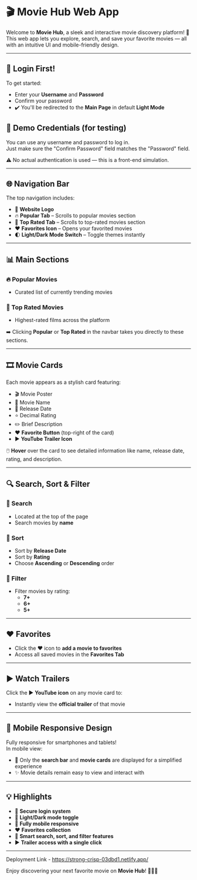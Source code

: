 # 🎬 Movie Hub Web App

Welcome to **Movie Hub**, a sleek and interactive movie discovery platform! 🌟  
This web app lets you explore, search, and save your favorite movies — all with an intuitive UI and mobile-friendly design.

---

## 🔐 Login First!

To get started:
- Enter your **Username** and **Password**
- Confirm your password
- ✔️ You'll be redirected to the **Main Page** in default **Light Mode**
## 🔐 Demo Credentials (for testing)

You can use any username and password to log in.  
Just make sure the "Confirm Password" field matches the "Password" field.

⚠️ No actual authentication is used — this is a front-end simulation.

---

## 🌐 Navigation Bar

The top navigation includes:
- 🎥 **Website Logo**
- 🔥 **Popular Tab** – Scrolls to popular movies section
- 🌟 **Top Rated Tab** – Scrolls to top-rated movies section
- ❤️ **Favorites Icon** – Opens your favorited movies
- 🌓 **Light/Dark Mode Switch** – Toggle themes instantly

---

## 📊 Main Sections

### 🔥 Popular Movies
- Curated list of currently trending movies

### 🌟 Top Rated Movies
- Highest-rated films across the platform

➡️ Clicking **Popular** or **Top Rated** in the navbar takes you directly to these sections.

---

## 🎞️ Movie Cards

Each movie appears as a stylish card featuring:
- 🎬 Movie Poster
- 📝 Movie Name
- 📅 Release Date
- ⭐ Decimal Rating
- ✏️ Brief Description
- ❤️ **Favorite Button** (top-right of the card)
- ▶️ **YouTube Trailer Icon**

🖱️ **Hover** over the card to see detailed information like name, release date, rating, and description.

---

## 🔍 Search, Sort & Filter

### 🔎 Search
- Located at the top of the page
- Search movies by **name**

### 🧮 Sort
- Sort by **Release Date**
- Sort by **Rating**
- Choose **Ascending** or **Descending** order

### 🎯 Filter
- Filter movies by rating:
  - **7+**
  - **6+**
  - **5+**

---

## ❤️ Favorites

- Click the ❤️ icon to **add a movie to favorites**
- Access all saved movies in the **Favorites Tab**

---

## ▶️ Watch Trailers

Click the ▶️ **YouTube icon** on any movie card to:
- Instantly view the **official trailer** of that movie

---

## 📱 Mobile Responsive Design

Fully responsive for smartphones and tablets!  
In mobile view:
- 🎯 Only the **search bar** and **movie cards** are displayed for a simplified experience
- ✨ Movie details remain easy to view and interact with

---

## 💡 Highlights

- 🔐 **Secure login system**
- 🎨 **Light/Dark mode toggle**
- 📱 **Fully mobile responsive**
- ❤️ **Favorites collection**
- 🔎 **Smart search, sort, and filter features**
- ▶️ **Trailer access with a single click**

---
Deployment Link - https://strong-crisp-03dbd1.netlify.app/

Enjoy discovering your next favorite movie on **Movie Hub**! 🍿🎥✨
